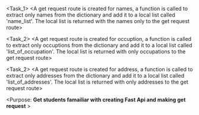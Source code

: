 <Task_1>
   <A get request route is created for names, a function is called to extract only names from the dictionary and add it to a local list called 'name_list'.
    The local list is returned with the names only to the get request route>

<Task_2>
   <A get request route is created for occuption, a function is called to extract only occuptions from the dictionary and add it to a local list called 'list_of_occupation'.
    The local list is returned with only occupations to the get request route>

<Task_2>
   <A get request route is created for address, a function is called to extract only addresses from the dictionary and add it to a local list called 'list_of_addresses'.
    The local list is returned with only addresses to the get request route>

<Purpose: **Get students famailiar with creating Fast Api and making get request** >

   